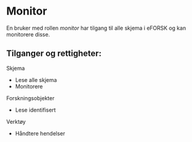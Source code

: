 # Monitor

En bruker med rollen *monitor* har tilgang til alle skjema i eFORSK og kan monitorere disse.

## Tilganger og rettigheter:

Skjema
*	Lese alle skjema
* Monitorere

Forskningsobjekter
*	Lese identifisert

Verktøy
* Håndtere hendelser 
